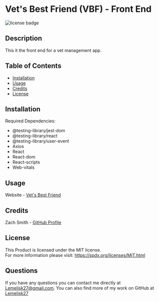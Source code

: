 # Vet's Best Friend (VBF) - Front End
![license badge](https://img.shields.io/badge/license-MIT-blue)
## Description
This it the front end for a vet management app.
## Table of Contents
- [Installation](#installation)
- [Usage](#usage)
- [Credits](#credits)
- [License](#license)
## Installation
Required Dependencies:
- @testing-library/jest-dom
- @testing-library/react
- @testing-library/user-event
- Axios
- React
- React-dom
- React-scripts
- Web-vitals
## Usage
Website - [Vet's Best Friend](https://vetbestfriend.herokuapp.com/)
## Credits
Zach Smith - [GitHub Profile](https://github.com/Lemelisk27@gmail.com)  
## License
This Product is licensed under the MIT license.  
For more information please visit: https://spdx.org/licenses/MIT.html
## Questions  
If you have any questions you can contact me directly at Lemelisk27@gmail.com. You can also find more of my work on GitHub at [Lemelisk27](https://github.com/Lemelisk27)